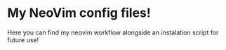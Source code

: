 
# My NeoVim config files!

Here you can find my neovim workflow alongside an instalation script for future use!
